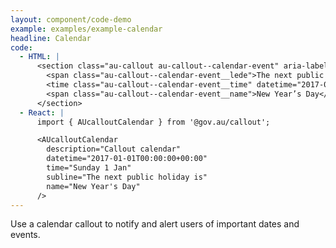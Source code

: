 ```yaml
---
layout: component/code-demo
example: examples/example-calendar
headline: Calendar
code:
  - HTML: |
      <section class="au-callout au-callout--calendar-event" aria-label="Callout calendar">
        <span class="au-callout--calendar-event__lede">The next public holiday is:</span>
        <time class="au-callout--calendar-event__time" datetime="2017-01-01T00:00:00+00:00">Sunday 1 January</time>
        <span class="au-callout--calendar-event__name">New Year’s Day</span>
      </section>
  - React: |
      import { AUcalloutCalendar } from '@gov.au/callout';

      <AUcalloutCalendar
        description="Callout calendar"
        datetime="2017-01-01T00:00:00+00:00"
        time="Sunday 1 Jan"
        subline="The next public holiday is"
        name="New Year's Day"
      />
---
```


Use a calendar callout to notify and alert users of important dates and events.
